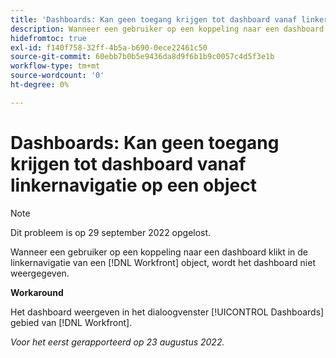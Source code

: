 ```yaml
---
title: 'Dashboards: Kan geen toegang krijgen tot dashboard vanaf linkernavigatie op een object'
description: Wanneer een gebruiker op een koppeling naar een dashboard klikt in de linkernavigatie van een [!DNL Workfront] object, wordt het dashboard niet weergegeven.
hidefromtoc: true
exl-id: f140f758-32ff-4b5a-b690-0ece22461c50
source-git-commit: 60ebb7b0b5e9436da8d9f6b1b9c0057c4d5f3e1b
workflow-type: tm+mt
source-wordcount: '0'
ht-degree: 0%

---
```


# Dashboards: Kan geen toegang krijgen tot dashboard vanaf linkernavigatie op een object

>[!NOTE]
>
>Dit probleem is op 29 september 2022 opgelost.

Wanneer een gebruiker op een koppeling naar een dashboard klikt in de linkernavigatie van een [!DNL Workfront] object, wordt het dashboard niet weergegeven.

**Workaround**

Het dashboard weergeven in het dialoogvenster [!UICONTROL Dashboards] gebied van [!DNL Workfront].

_Voor het eerst gerapporteerd op 23 augustus 2022._
